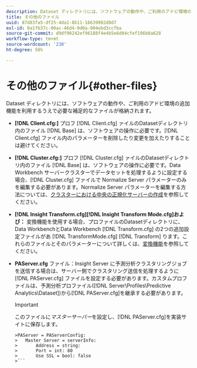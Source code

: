 ```yaml
---
description: Dataset ディレクトリには、ソフトウェアの動作や、ご利用のアドビ環境の追加機能を利用するうえで必要な補足的なファイルが格納されます。
title: その他のファイル
uuid: 87d83fa5-df25-4da1-8b11-16639902d8d7
exl-id: 0a1fb37c-00ac-46d4-9d0a-904ebd3ccfba
source-git-commit: d9df90242ef96188f4e4b5e6d04cfef196b0a628
workflow-type: tm+mt
source-wordcount: '238'
ht-degree: 56%

---
```


# その他のファイル{#other-files}

Dataset ディレクトリには、ソフトウェアの動作や、ご利用のアドビ環境の追加機能を利用するうえで必要な補足的なファイルが格納されます。

* **[!DNL Client.cfg:]** プロフ [!DNL Client.cfg] ァイルのDatasetディレクトリ内のファイル [!DNL Base] は、ソフトウェアの操作に必要です。[!DNL Client.cfg] ファイル内のパラメーターを削除したり変更を加えたりすることは避けてください。

* **[!DNL Cluster.cfg:]** プロフ [!DNL Cluster.cfg] ァイルのDatasetディレクトリ内のファイル [!DNL Base] は、ソフトウェアの操作に必要です。Data Workbench サーバークラスターでデータセットを処理するように設定する場合、[!DNL Cluster.cfg] ファイルで Normalize Server パラメーターのみを編集する必要があります。Normalize Server パラメーターを編集する方法については、[クラスターにおける中央の正規化サーバーの作成](../../../home/c-dataset-const-proc/c-log-proc-config-file/c-ins-svr-file-svr-unit.md)を参照してください。

* **[!DNL Insight Transform.cfg][!DNL Insight Transform Mode.cfg]および：** 変換機能を使用する場合、プロファイルのDatasetディレクトリに、Data WorkbenchとData Workbench [!DNL Transform.cfg] の2つの追加設定ファイルがあ [!DNL TransformMode.cfg] [!DNL Transform] ります。これらのファイルとそのパラメーターについて詳しくは、[変換機能](https://docs.adobe.com/content/help/en/data-workbench/using/server-admin-install/transform/t-config-tfm.html)を参照してください。

* **PAServer.cfg** ファイル：Insight Server に予測分析クラスタリングジョブを送信する場合は、サーバー側でクラスタリング送信を処理するように [!DNL PAServer.cfg] ファイルを設定する必要があります。カスタムプロファイルは、予測分析プロファイル([!DNL Server\Profiles\Predictive Analytics\Dataset])から[!DNL PAServer.cfg]を継承する必要があります。

   >[!IMPORTANT]
   >
   >このファイルに&#x200B;*マスターサーバー*&#x200B;を設定し、[!DNL PAServer.cfg]を実装サイトに保存します。
   >
   >
   ```
   >PAServer = PAServerConfig: 
   >   Master Server = serverInfo: 
   >       Address = string: 
   >       Port = int: 80
   >       Use SSL = bool: false
   >```
